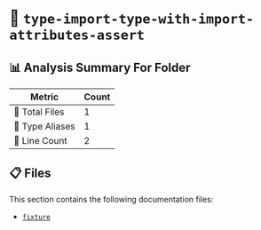 # 📁 `type-import-type-with-import-attributes-assert`

## 📊 Analysis Summary For Folder

| Metric | Count |
|--------|-------|
| 📁 Total Files | 1 |
| 📑 Type Aliases | 1 |
| 🔢 Line Count | 2 |


## 📋 Files

This section contains the following documentation files:

- [`fixture`](./fixture.md)